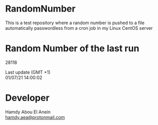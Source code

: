 # RandomNumber    
This is a test repository where a random number is pushed to a file automatically passwordless from a cron job in my Linux CentOS server    
# Random Number of the last run   
28118
      
Last update (GMT +1)    
01/07/21 14:00:02
# Developer    
Hamdy Abou El Anein   
hamdy.aea@protonmail.com
